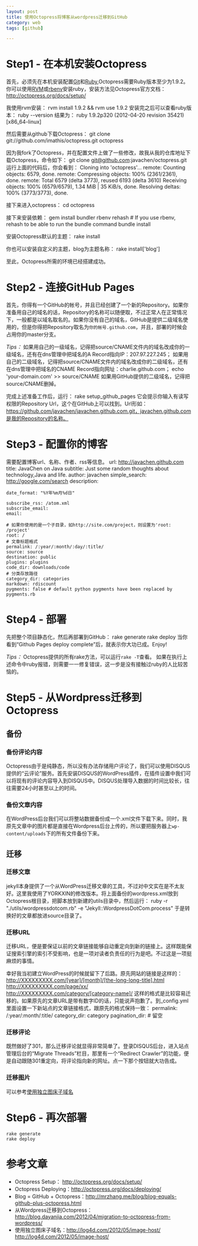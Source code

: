 ```yaml
---
layout: post
title: 使用Octopress将博客从wordpress迁移到GitHub
category: web
tags: [github]

---
```



# Step1 - 在本机安装Octopress

首先，必须先在本机安装配置[Git](http://git-scm.com/)和[Ruby](https://rvm.beginrescueend.com/rvm/install/),Octopress需要Ruby版本至少为1.9.2。你可以使用[RVM](http://rvm.beginrescueend.com/)或[rbenv](https://github.com/sstephenson/rbenv)安装ruby，安装方法见Octopress官方文档：<http://octopress.org/docs/setup/>

我使用rvm安装：
    rvm install 1.9.2 && rvm use 1.9.2
安装完之后可以查看ruby版本：
    ruby --version
结果为：
    ruby 1.9.2p320 (2012-04-20 revision 35421) [x86_64-linux]

然后需要从github下载Octopress：
    git clone git://github.com/imathis/octopress.git octopress

因为我fork了Octopress，并在配置文件上做了一些修改，故我从我的仓库地址下载Octopress，命令如下：
    git clone git@github.com:javachen/octopress.git
运行上面的代码后，你会看到：
	Cloning into 'octopress'...
	remote: Counting objects: 6579, done.
	remote: Compressing objects: 100% (2361/2361), done.
	remote: Total 6579 (delta 3773), reused 6193 (delta 3610)
	Receiving objects: 100% (6579/6579), 1.34 MiB | 35 KiB/s, done.
	Resolving deltas: 100% (3773/3773), done.

接下来进入octopress：
	cd octopress

接下来安装依赖：
	gem install bundler
	rbenv rehash    # If you use rbenv, rehash to be able to run the bundle command
	bundle install

安装Octopress默认的主题：
	rake install

你也可以安装自定义的主题，blog为主题名称：
	rake install['blog']

至此，Octopress所需的环境已经搭建成功。

# Step2 - 连接GitHub Pages
首先，你得有一个GitHub的帐号，并且已经创建了一个新的Repository。如果你准备用自己的域名的话，Repository的名称可以随便取，不过正常人在正常情况下，一般都是以域名取名的。如果你没有自己的域名，GitHub是提供二级域名使用的，但是你得把Repository取名为`你的帐号.github.com`，并且，部署的时候会占用你的master分支。

*Tips：*
如果用自己的一级域名，记得把source/CNAME文件内的域名改成你的一级域名，还有在dns管理中把域名的A Record指向IP：207.97.227.245；
如果用自己的二级域名，记得把source/CNAME文件内的域名改成你的二级域名，还有在dns管理中把域名的CNAME Record指向网址：charlie.github.com；
	echo 'your-domain.com' >> source/CNAME
如果用GitHub提供的二级域名，记得把source/CNAME删掉。

完成上述准备工作后，运行：
	rake setup_github_pages
它会提示你输入有读写权限的Repository Url，这个在GitHub上可以找到。Url形如：https://github.com/javachen/javachen.github.com.git，javachen.github.com是我的Repository的名称。

# Step3 - 配置你的博客
需要配置博客url、名称、作者、rss等信息。
	url: http://javachen.github.com
	title: JavaChen on Java
	subtitle: Just some random thoughts about technology,Java and life.
	author: javachen
	simple_search: http://google.com/search
	description:

	date_format: "%Y年%m月%d日"

	subscribe_rss: /atom.xml
	subscribe_email:
	email:

	# 如果你使用的是一个子目录，如http://site.com/project，则设置为'root: /project'
	root: /
	# 文章标题格式
	permalink: /:year/:month/:day/:title/
	source: source
	destination: public
	plugins: plugins
	code_dir: downloads/code
	# 分类存放路径
	category_dir: categories
	markdown: rdiscount
	pygments: false # default python pygments have been replaced by pygments.rb

# Step4 - 部署

先把整个项目静态化，然后再部署到GitHub：
	rake generate
	rake deploy
当你看到“Github Pages deploy complete”后，就表示你大功已成。Enjoy!

*Tips：*
Octopress提供的所有rake方法，可以运行`rake -T`查看。
如果在执行上述命令中ruby报错，则需要一一修复错误，这一步是没有接触过ruby的人比较苦恼的。

# Step5 - 从Wordpress迁移到Octopress
## 备份
### 备份评论内容
Octopress由于是纯静态，所以没有办法存储用户评论了，我们可以使用DISQUS提供的“云评论”服务。首先安装DISQUS的WordPress插件，在插件设置中我们可以将现有的评论内容导入到DISQUS中。DISQUS处理导入数据的时间比较长，往往需要24小时甚至以上的时间。

### 备份文章内容
在WordPress后台我们可以将整站数据备份成一个.xml文件下载下来。同时，我原先文章中的图片都是直接在Wordpress后台上传的，所以要把服务器上`wp-content/uploads`下的所有文件备份下来。

## 迁移
### 迁移文章
jekyll本身提供了一个从WordPress迁移文章的工具，不过对中文实在是不太友好。这里我使用了YORKXIN的修改版本。将上面备份的wordpress.xml放到Octopress根目录，把脚本放到新建的utils目录中，然后运行：
	ruby -r "./utils/wordpressdotcom.rb" -e "Jekyll::WordpressDotCom.process"
于是转换好的文章都放进source目录了。

### 迁移URL
迁移URL，便是要保证以前的文章链接能够自动重定向到新的链接上。这样既能保证搜索引擎的索引不受影响，也是一项对读者负责任的行为是吧。不过这是一项挺麻烦的事情。

幸好我当初建立WordPress的时候就留下了后路。原先网站的链接是这样的：
	http://XXXXXXXXX.com/[year]/[month]/[the-long-long-title].html
	http://XXXXXXXXX.com/page/xx/
	http://XXXXXXXXX.com/category/[category-name]/
这样的格式是比较容易迁移的。如果原先的文章URL是带有数字ID的话，只能说声抱歉了。到_config.yml里面设置一下新站点的文章链接格式，跟原先的格式保持一致：
	permalink: /:year/:month/:title/
	category_dir: category
	pagination_dir:  # 留空

### 迁移评论
既然做好了301，那么迁移评论就显得非常简单了。登录DISQUS后台，进入站点管理后台的“Migrate Threads”栏目，那里有一个“Redirect Crawler”的功能，便是自动跟随301重定向，将评论指向新的网址。点一下那个按钮就大功告成。

### 迁移图片
可以参考[使用独立图床子域名](http://log4d.com/2012/05/image-host/)

# Step6 - 再次部署
	rake generate
	rake deploy


# 参考文章

- Octopress Setup： http://octopress.org/docs/setup/
- Octopress Deploying：http://octopress.org/docs/deploying/
- Blog = GitHub + Octopress：http://mrzhang.me/blog/blog-equals-github-plus-octopress.html
- 从Wordpress迁移到Octopress：http://blog.dayanjia.com/2012/04/migration-to-octopress-from-wordpress/
- 使用独立图床子域名：http://log4d.com/2012/05/image-host/ http://log4d.com/2012/05/image-host/

